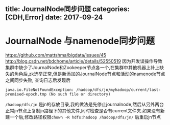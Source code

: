 title: JournalNode同步问题
categories: [CDH,Error]
date: 2017-09-24
---
# JournalNode 与namenode同步问题

https://github.com/mattshma/bigdata/issues/45
http://blog.csdn.net/bdchome/article/details/52550519
因为开发误操作导致集群中缺少了JournalNode和Zookeeper节点各一个,在集群中其他机器上补上缺失的角色后,zk选举正常,但是新添加的JournalNode节点和活动的namenode节点之间同步失败,
查询日志后发现后
```
java.io.FileNotFoundException: /hadoop/dfs/jn/myhadoop/current/last-promised-epoch.tmp (No such file or directory)
```
`/hadoop/dfs/jn` 是jn的存放目录,我的做法是先停止journalnode,然后从另外两台正常jn节点上复制jn路径下的其他文件,同时检查是否有current文件夹.如果没有新建一个后,修改路径权限`chown -R hdfs:hadoop /hadoop/dfs/jn/` 后重启jn节点 